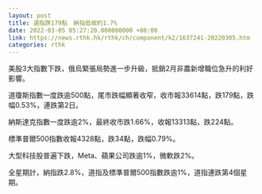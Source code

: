 ```yaml
---
layout: post
title: 道指跌179點　納指低收約1.7%
date: 2022-03-05 05:27:20.000000000 +08:00
link: https://news.rthk.hk/rthk/ch/component/k2/1637241-20220305.htm
categories: rthk
---
```


美股3大指數下跌，俄烏緊張局勢進一步升級，抵銷2月非農新增職位急升的利好影響。

道瓊斯指數一度跌逾500點，尾市跌幅顯著收窄，收市報33614點，跌179點，跌幅0.53%，連跌第2日。
 
納斯達克指數一度跌逾2%，最終收市跌1.66%，收報13313點，跌224點。

標準普爾500指數收報4328點，跌34點，跌幅0.79%。

大型科技股普遍下跌，Meta、蘋果公司跌逾1%，微軟跌2%。

全星期計，納指跌2.8%，道指及標準普爾500指數跌逾1%，道指連跌第4個星期。
